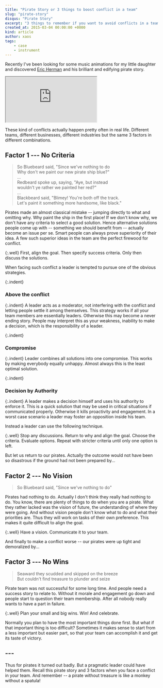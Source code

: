 ```yaml
---
title: "Pirate Story or 3 things to boost conflict in a team"
slug: "pirate-story"
disqus: "Pirate Story"
excerpt: "3 things to remember if you want to avoid conflicts in a team. Some pirates were harmed in the making of this post."
created_at: 2015-03-04 00:00:00 +0000
kind: article
author: xaos
tags:
    - case
    - instrument
---
```


Recently I've been looking for some music animations for my little daughter and discovered [Eric Herman](http://www.erichermanmusic.com/about.html) and his brilliant and edifying pirate story.

<div class="embed-responsive embed-responsive-16by9">
	<iframe src="https://www.youtube.com/embed/exads7KV-Y0?rel=0" allowfullscreen></iframe>
</div>

These kind of conflicts actually happen pretty often in real life.  Different teams, different businesses, different industries but the same 3 factors in different combinations.

Factor 1 --- No Criteria
------------------------
  
> So Bluebeard said, "Since we've nothing to do  
> Why don't we paint our new pirate ship blue?"  
> ...  
> Redbeard spoke up, saying, "Aye, but instead  
> wouldn't ye rather we painted her red?"  
> ...  
> Blackbeard said, "Blimey! You're both off the track.  
> Let's paint it something more handsome, like black."

Pirates made an almost classical mistake -- jumping directly to what and omitting why.  Why paint the ship in the first place!  If we don't know why, we don't have any criteria to select a good solution.  Hence alternative solutions people come up with -- something we should benefit from -- actually become an issue per se.  Smart people can always prove superiority of their idea.  A few such superior ideas in the team are the perfect firewood for conflict.

{:.well}
First, align the goal.  Then specify success criteria.  Only then discuss the solutions.

When facing such conflict a leader is tempted to pursue one of the obvious strategies.

{:.indent}
### Above the conflict

{:.indent}
A leader acts as a moderator, not interfering with the conflict and letting people settle it among themselves.  This strategy works if all your team members are essentially leaders.  Otherwise this may become a never ending story.  People may interpret this as your weakness, inability to make a decision, which is the responsibility of a leader.

{:.indent}
### Compromise

{:.indent}
Leader combines all solutions into one compromise.  This works by making everybody equally unhappy.  Almost always this is the least optimal solution.

{:.indent}
### Decision by Authority

{:.indent}
A leader makes a decision himself and uses his authority to enforce it.  This is a quick solution that may be used in critical situations if communicated properly.  Otherwise it kills proactivity and engagement.  In a worst case scenario a leader may foster an opposition inside his team.

Instead a leader can use the following technique.

{:.well}
Stop any discussions.  Return to why and align the goal.  Choose the criteria.  Evaluate options.  Repeat with stricter criteria until only one option is left. 

But let us return to our pirates.  Actually the outcome would not have been so disastrous if the ground had not been prepared by...

Factor 2 --- No Vision
----------------------
  
> So Bluebeard said, "Since we've nothing to do"

Pirates had nothing to do.  Actually I don't think they really had nothing to do.  You know, there are plenty of things to do when you are a pirate.  What they rather lacked was the vision of future, the understanding of where they were going.  And without vision people don't know what to do and what their priorities are.  Thus they will work on tasks of their own preference.  This makes it quite difficult to align the goal.

{:.well}
Have a vision.  Communicate it to your team.

And finally to make a conflict worse -- our pirates were up tight and demoralized by...

Factor 3 --- No Wins
--------------------
  
> Seaward they scudded and skipped on the breeze  
> But couldn't find treasure to plunder and seize  

Pirate team was not successful for some long time.  And people need a success story to relate to.  Without it morale and engagement go down and people start to question their team membership.  After all nobody really wants to have a part in failure.  

{:.well}
Plan your small and big wins. Win! And celebrate.  

Normally you plan to have the most important things done first.  But what if that important thing is too difficult?  Sometimes it makes sense to start from a less important but easier part, so that your team can accomplish it and get its taste of victory.

## ---

Thus for pirates it turned out badly.  But a pragmatic leader could have helped them.  Recall this pirate story and 3 factors when you face a conflict in your team.  And remember -- a pirate without treasure is like a monkey without a spatula!
